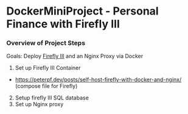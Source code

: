 # DockerMiniProject - Personal Finance with Firefly III 

### Overview of Project Steps

Goals: Deploy [Firefly III](https://www.firefly-iii.org/) and an Nginx Proxy via Docker

1. Set up Firefly III Container
  * https://peterpf.dev/posts/self-host-firefly-with-docker-and-nginx/ (compose file for Firefly)
2. Setup firefly III SQL database
3. Set up Nginx proxy
